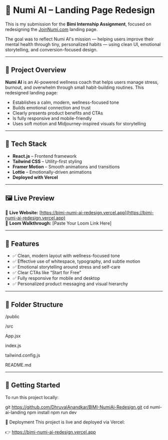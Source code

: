 # 🌿 Numi AI – Landing Page Redesign 

This is my submission for the **Bimi Internship Assignment**, focused on redesigning the [JoinNumi.com](https://joinnumi.com) landing page.

The goal was to reflect Numi AI's mission — helping users improve their mental health through tiny, personalized habits — using clean UI, emotional storytelling, and conversion-focused design.

---

## 🧠 Project Overview

**Numi AI** is an AI-powered wellness coach that helps users manage stress, burnout, and overwhelm through small habit-building routines. This redesigned landing page:

- Establishes a calm, modern, wellness-focused tone
- Builds emotional connection and trust
- Clearly presents product benefits and CTAs
- Is fully responsive and mobile-friendly
- Uses soft motion and Midjourney-inspired visuals for storytelling

---

## 🔧 Tech Stack

- **React.js** – Frontend framework
- **Tailwind CSS** – Utility-first styling
- **Framer Motion** – Smooth animations and transitions
- **Lottie** – Emotionally-driven animations
- **Deployed with Vercel**

---

## 🖼 Live Preview

🔗 **Live Website:** [https://bimi-numi-ai-redesign.vercel.app](https://bimi-numi-ai-redesign.vercel.app)  
🎥 **Loom Walkthrough:** [Paste Your Loom Link Here]

---

## 📱 Features

- ✅ Clean, modern layout with wellness-focused tone
- ✅ Effective use of whitespace, typography, and subtle motion
- ✅ Emotional storytelling around stress and self-care
- ✅ Clear CTAs like “Start for Free”
- ✅ Fully responsive for mobile and desktop
- ✅ Personalized product messaging and visual hierarchy

---

## 📂 Folder Structure

/public

/src

App.jsx

index.js

tailwind.config.js

README.md

---

## 🚀 Getting Started

To run this project locally:

git https://github.com/DhruvalAnandkar/BIMI-NumiAi-Redesign.git
cd numi-ai-landing
npm install
npm run dev

🧪 Deployment
This project is live and deployed via Vercel:

👉 https://bimi-numi-ai-redesign.vercel.app

